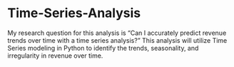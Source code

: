 # Time-Series-Analysis
My research question for this analysis is “Can I accurately predict revenue trends over time with a time series analysis?” This analysis will utilize Time Series modeling in Python to identify the trends, seasonality, and irregularity in revenue over time. 
